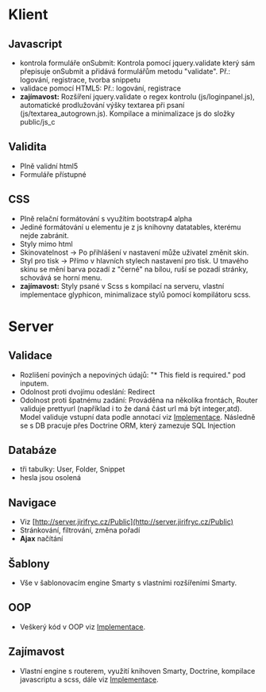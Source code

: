 # Klient
## Javascript
 * kontrola formuláře onSubmit: Kontrola pomocí jquery.validate který sám přepisuje onSubmit a přidává formulářům metodu "validate". Př.: logování, registrace, tvorba snippetu
 * validace pomocí HTML5: Př.: logování, registrace
 * **zajímavost:** Rozšíření jquery.validate o regex kontrolu (js/loginpanel.js), automatické prodlužování výšky textarea při psaní (js/textarea_autogrown.js). Kompilace a minimalizace js do složky public/js_c

## Validita
 * Plně validní html5
 * Formuláře přístupné

## CSS
 * Plně relační formátování s využítím bootstrap4 alpha
 * Jediné formátování  u elementu je z js knihovny datatables, kterému nejde zabránit.
 * Styly mimo html
 * Skinovatelnost -> Po přihlášení v nastavení může uživatel změnit skin.
 * Styl pro tisk -> Přímo v hlavních stylech nastavení pro tisk. U tmavého skinu se mění barva pozadí z "černé" na bílou, ruší se pozadí stránky, schovává se horní menu.
 * **zajímavost:** Styly psané v Scss s kompilací na serveru, vlastní implementace glyphicon, minimalizace stylů pomocí kompilátoru scss.

# Server
## Validace
 * Rozlišení poviných a nepoviných údajů: "* This field is required." pod inputem.
 * Odolnost proti dvojímu odeslání: Redirect
 * Odolnost proti špatnému zadání: Prováděna na několika frontách, Router validuje prettyurl (například i to že daná část url má být integer,atd). Model validuje vstupní data podle annotací viz [Implementace](Implementace.md). Následně se s DB pracuje přes Doctrine ORM, který zamezuje SQL Injection

## Databáze
 * tři  tabulky: User, Folder, Snippet
 * hesla jsou osolená

## Navigace
 * Viz [http://server.jirifryc.cz/Public](http://server.jirifryc.cz/Public)
 * Stránkování, filtrování, změna pořadí
 * **Ajax** načítání

## Šablony
 * Vše v šablonovacím engine Smarty s vlastními rozšířeními Smarty.

## OOP
 * Veškerý kód v OOP viz [Implementace](Implementace.md).

## Zajímavost
 * Vlastní engine s routerem, využití knihoven Smarty, Doctrine, kompilace javascriptu a scss, dále viz [Implementace](Implementace.md).
